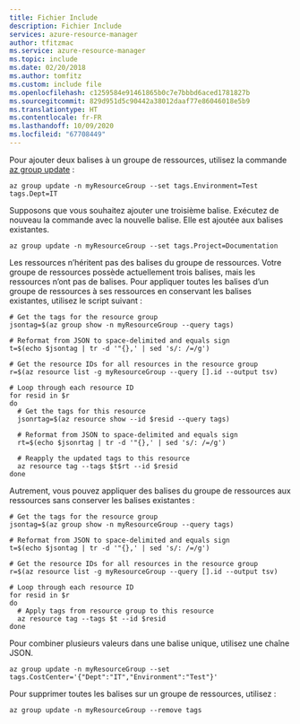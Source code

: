 ```yaml
---
title: Fichier Include
description: Fichier Include
services: azure-resource-manager
author: tfitzmac
ms.service: azure-resource-manager
ms.topic: include
ms.date: 02/20/2018
ms.author: tomfitz
ms.custom: include file
ms.openlocfilehash: c1259584e91461865b0c7e7bbbd6aced1781827b
ms.sourcegitcommit: 829d951d5c90442a38012daaf77e86046018e5b9
ms.translationtype: HT
ms.contentlocale: fr-FR
ms.lasthandoff: 10/09/2020
ms.locfileid: "67708449"
---
```

Pour ajouter deux balises à un groupe de ressources, utilisez la commande [az group update](/cli/azure/group) :

```azurecli-interactive
az group update -n myResourceGroup --set tags.Environment=Test tags.Dept=IT
```

Supposons que vous souhaitez ajouter une troisième balise. Exécutez de nouveau la commande avec la nouvelle balise. Elle est ajoutée aux balises existantes.

```azurecli-interactive
az group update -n myResourceGroup --set tags.Project=Documentation
```

Les ressources n’héritent pas des balises du groupe de ressources. Votre groupe de ressources possède actuellement trois balises, mais les ressources n’ont pas de balises. Pour appliquer toutes les balises d’un groupe de ressources à ses ressources en conservant les balises existantes, utilisez le script suivant :

```azurecli-interactive
# Get the tags for the resource group
jsontag=$(az group show -n myResourceGroup --query tags)

# Reformat from JSON to space-delimited and equals sign
t=$(echo $jsontag | tr -d '"{},' | sed 's/: /=/g')

# Get the resource IDs for all resources in the resource group
r=$(az resource list -g myResourceGroup --query [].id --output tsv)

# Loop through each resource ID
for resid in $r
do
  # Get the tags for this resource
  jsonrtag=$(az resource show --id $resid --query tags)
  
  # Reformat from JSON to space-delimited and equals sign
  rt=$(echo $jsonrtag | tr -d '"{},' | sed 's/: /=/g')
  
  # Reapply the updated tags to this resource
  az resource tag --tags $t$rt --id $resid
done
```

Autrement, vous pouvez appliquer des balises du groupe de ressources aux ressources sans conserver les balises existantes :

```azurecli-interactive
# Get the tags for the resource group
jsontag=$(az group show -n myResourceGroup --query tags)

# Reformat from JSON to space-delimited and equals sign
t=$(echo $jsontag | tr -d '"{},' | sed 's/: /=/g')

# Get the resource IDs for all resources in the resource group
r=$(az resource list -g myResourceGroup --query [].id --output tsv)

# Loop through each resource ID
for resid in $r
do
  # Apply tags from resource group to this resource
  az resource tag --tags $t --id $resid
done
```

Pour combiner plusieurs valeurs dans une balise unique, utilisez une chaîne JSON.

```azurecli-interactive
az group update -n myResourceGroup --set tags.CostCenter='{"Dept":"IT","Environment":"Test"}'
```

Pour supprimer toutes les balises sur un groupe de ressources, utilisez :

```azurecli-interactive
az group update -n myResourceGroup --remove tags
```
